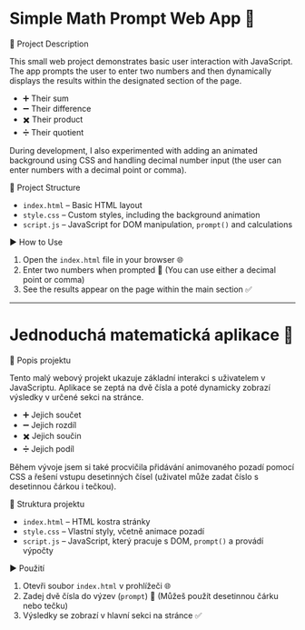 # Simple Math Prompt Web App 🧮

📝 Project Description

This small web project demonstrates basic user interaction with JavaScript. The app prompts the user to enter two numbers and then dynamically displays the results within the designated section of the page.

* ➕ Their sum
* ➖ Their difference
* ✖️ Their product
* ➗ Their quotient

During development, I also experimented with adding an animated background using CSS and handling decimal number input (the user can enter numbers with a decimal point or comma).

📁 Project Structure

* `index.html` – Basic HTML layout
* `style.css` – Custom styles, including the background animation
* `script.js` – JavaScript for DOM manipulation, `prompt()` and calculations

▶️ How to Use

1.  Open the `index.html` file in your browser 🌐
2.  Enter two numbers when prompted 🧾 (You can use either a decimal point or comma)
3.  See the results appear on the page within the main section ✅

---

# Jednoduchá matematická aplikace 🧮

📝 Popis projektu

Tento malý webový projekt ukazuje základní interakci s uživatelem v JavaScriptu. Aplikace se zeptá na dvě čísla a poté dynamicky zobrazí výsledky v určené sekci na stránce.

* ➕ Jejich součet
* ➖ Jejich rozdíl
* ✖️ Jejich součin
* ➗ Jejich podíl

Během vývoje jsem si také procvičila přidávání animovaného pozadí pomocí CSS a řešení vstupu desetinných čísel (uživatel může zadat číslo s desetinnou čárkou i tečkou).

📁 Struktura projektu

* `index.html` – HTML kostra stránky
* `style.css` – Vlastní styly, včetně animace pozadí
* `script.js` – JavaScript, který pracuje s DOM, `prompt()` a provádí výpočty

▶️ Použití

1.  Otevři soubor `index.html` v prohlížeči 🌐
2.  Zadej dvě čísla do výzev (`prompt`) 🧾 (Můžeš použít desetinnou čárku nebo tečku)
3.  Výsledky se zobrazí v hlavní sekci na stránce ✅